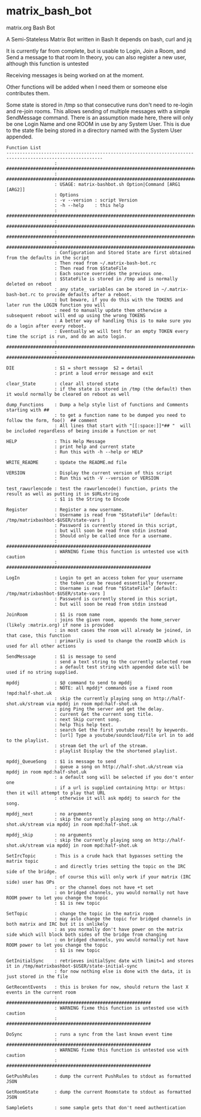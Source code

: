 # matrix_bash_bot
matrix.org Bash Bot

A Semi-Stateless Matrix Bot written in Bash
It depends on bash, curl and jq

It is currently far from complete, but is usable to Login, Join a Room, and Send a message to that room
In theory, you can also register a new user, although this function is untested

Receiving messages is being worked on at the moment.

Other functions will be added when I need them or someone else contributes them.

Some state is stored in /tmp so that consecutive runs don't need to re-login and re-join rooms.
This allows sending of multiple messages with a simple SendMessage command.
There is an assumption made here, there will only be one Login Name and one ROOM in use by any System User.
This is due to the state file being stored in a directory named with the System User appended.


    Function List
    ----------------------------------------------------------------------------------------------------------
                      : ######################################################################################
                      : ######################################################################################
                      : USAGE: matrix-bashbot.sh Option|Command [ARG1 [ARG2]]
                      : Options
                      : -v --version : script Version
                      : -h --help    : this help
                      : ######################################################################################
                      : ######################################################################################
                      : ######################################################################################
                      : ######################################################################################
                      : Configuration and Stored State are first obtained from the defaults in the script
                      : Then read from ~/.matrix-bash-bot.rc
                      : Then read from $StateFile
                      : Each source overrides the previous one.
                      : $StateFile is stored in /tmp and is normally deleted on reboot
                      : any state_ variables can be stored in ~/.matrix-bash-bot.rc to provide defaults after a reboot.
                      : but beware, if you do this with the TOKENS and later run the LOGIN function you will
                      : need to manually update them otherwise a subsequent reboot will end up using the wrong TOKENS
                      : A better way of handling this is to make sure you do a login after every reboot.
                      : Eventually we will test for an empty TOKEN every time the script is run, and do an auto login.
                      : ######################################################################################
                      : ######################################################################################

    DIE               : $1 = short message  $2 = detail
                      : print a loud error message and exit

    clear_State       : clear all stored state
                      : if the state is stored in /tmp (the default) then it would normally be cleared on reboot as well

    dump_Functions    : Dump a help style list of functions and Comments starting with ##
                      : to get a function name to be dumped you need to follow the form, foo()  ## comment
                      : All lines that start with "[[:space:]]*## "  will be included regardless of being inside a function or not

    HELP              : This Help Message
                      : print help and current state
                      : Run this with -h --help or HELP

    WRITE_README      : Update the README.md file

    VERSION           : Display the current version of this script
                      : Run this with -V --version or VERSION

    test_rawurlencode : test the rawurlencode() function, prints the result as well as putting it in $URLstring
                      : $1 is the String to Encode

    Register          : Register a new username.
                      : Username is read from "$StateFile" [default: /tmp/matrixbashbot-$USER/state-vars ]
                      : Password is currently stored in this script,
                      : but will soon be read from stdin instead
                      : Should only be called once for a username.
                      : ######################################################
                      : WARNING fixme this function is untested use with caution
                      : ######################################################

    LogIn             : Login to get an access token for your username
                      : the token can be reused essentially forever.
                      : Username is read from "$StateFile" [default: /tmp/matrixbashbot-$USER/state-vars ]
                      : Password is currently stored in this script,
                      : but will soon be read from stdin instead

    JoinRoom          : $1 is room name
                      : joins the given room, appends the home_server (likely :matrix.org) if none is provided
                      : in most cases the room will already be joined, in that case, this function
                      : primarily is used to change the roomID which is used for all other actions

    SendMessage       : $1 is message to send
                      : send a text string to the currently selected room
                      : a default test string with appended date will be used if no string supplied.

    mpddj             : $@ command to send to mpddj
                      : NOTE: all mpddj* commands use a fixed room !mpd:half-shot.uk
                      : skip the currently playing song on http://half-shot.uk/stream via mpddj in room mpd:half-shot.uk
                      : ping Ping the server and get the delay.
                      : current Get the current song title.
                      : next Skip current song.
                      : help This help text.
                      : search Get the first youtube result by keywords.
                      : [url] Type a youtube/soundcloud/file url in to add to the playlist.
                      : stream Get the url of the stream.
                      : playlist Display the the shortened playlist.

    mpddj_QueueSong   : $1 is message to send
                      : queue a song on http://half-shot.uk/stream via mpddj in room mpd:half-shot.uk
                      : a default song will be selected if you don't enter one
                      : if a url is supplied containing http: or https: then it will attempt to play that URL
                      : otherwise it will ask mpddj to search for the song.

    mpddj_next        : no arguments
                      : skip the currently playing song on http://half-shot.uk/stream via mpddj in room mpd:half-shot.uk

    mpddj_skip        : no arguments
                      : skip the currently playing song on http://half-shot.uk/stream via mpddj in room mpd:half-shot.uk

    SetIrcTopic       : This is a crude hack that bypasses setting the matrix topic
                      : and directly tries setting the topic on the IRC side of the bridge.
                      : of course this will only work if your matrix (IRC side) user has OPs
                      : or the channel does not have +t set
                      : on bridged channels, you would normally not have ROOM power to let you change the topic
                      : $1 is new topic

    SetTopic          : change the topic in the matrix room
                      : may aslo change the topic for bridged channels in both matrix and IRC but it is unlikely
                      : as you normally don't have power on the matrix side which will block both sides of the bridge from changing
                      : on bridged channels, you would normally not have ROOM power to let you change the topic
                      : $1 is new topic

    GetInitialSync    : retrieves initialSync date with limit=1 and stores it in /tmp/matrixbashbot-$USER/state-initial-sync
                      : for now nothing else is done with the data, it is just stored in the file

    GetRecentEvents   : this is broken for now, should return the last X events in the current room
                      : ######################################################
                      : WARNING fixme this function is untested use with caution
                      : ######################################################

    DoSync            : runs a sync from the last known event time
                      : ######################################################
                      : WARNING fixme this function is untested use with caution
                      : ######################################################

    GetPushRules      : dump the current PushRules to stdout as formatted JSON

    GetRoomState      : dump the current Roomstate to stdout as formatted JSON

    SampleGets        : some sample gets that don't need authentication
